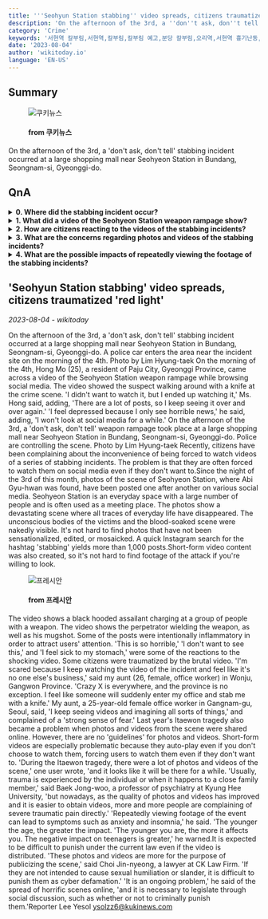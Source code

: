 ```yaml
---
title: '''Seohyun Station stabbing'' video spreads, citizens traumatized ''red light'''
description: 'On the afternoon of the 3rd, a ''don''t ask, don''t tell'' stabbing incident occurred at a large shopping mall near Seohyeon Station in Bundang, Seongnam-si, Gyeonggi-do.'
category: 'Crime'
keywords: '서현역 칼부림,서현역,칼부림,칼부림 예고,분당 칼부림,오리역,서현역 흉기난동,살인예고,오리역 칼부림,분당,성남 칼부림,묻지마 칼부림,분당 서현역,서현역 흉기,잠실역 살인 예고,흉기난동,분당 서현역 칼부림,ak플라자,서현역칼부림,오리역 살인예고'
date: '2023-08-04'
author: 'wikitoday.io'
language: 'EN-US'
---
```


## Summary



<figure>
    <img src="http://www.kukinews.com/data/kuk/image/2023/08/04/kuk202308040284.jpg" alt="쿠키뉴스" />
    <figcaption>
        <h4> from 쿠키뉴스</h4>
    </figcaption>
</figure>


On the afternoon of the 3rd, a 'don't ask, don't tell' stabbing incident occurred at a large shopping mall near Seohyeon Station in Bundang, Seongnam-si, Gyeonggi-do.


## QnA

    
<details>
        <summary><b>0. Where did the stabbing incident occur?</b></summary>
        The stabbing incident occurred at a large shopping mall near Seohyeon Station in Bundang, Seongnam-si, Gyeonggi-do.
    </details>
    
<details>
        <summary><b>1. What did a video of the Seohyeon Station weapon rampage show?</b></summary>
        The video showed the suspect walking around with a knife at the crime scene.
    </details>
    
<details>
        <summary><b>2. How are citizens reacting to the videos of the stabbing incidents?</b></summary>
        Citizens have been complaining about the inconvenience of being forced to watch the videos, and some have been traumatized by the brutal footage.
    </details>
    
<details>
        <summary><b>3. What are the concerns regarding photos and videos of the stabbing incidents?</b></summary>
        There are no guidelines for photos and videos, and short-form videos auto-play even if users don't choose to watch them, causing distress and trauma.
    </details>
    
<details>
        <summary><b>4. What are the possible impacts of repeatedly viewing the footage of the stabbing incidents?</b></summary>
        Repeatedly viewing the footage can lead to symptoms such as anxiety and insomnia, with a greater negative impact on younger individuals, particularly teenagers.
    </details>
    


## 'Seohyun Station stabbing' video spreads, citizens traumatized 'red light'

_2023-08-04 - wikitoday_

On the afternoon of the 3rd, a 'don't ask, don't tell' stabbing incident occurred at a large shopping mall near Seohyeon Station in Bundang, Seongnam-si, Gyeonggi-do. A police car enters the area near the incident site on the morning of the 4th. Photo by Lim Hyung-taek On the morning of the 4th, Hong Mo (25), a resident of Paju City, Gyeonggi Province, came across a video of the Seohyeon Station weapon rampage while browsing social media. The video showed the suspect walking around with a knife at the crime scene. 'I didn't want to watch it, but I ended up watching it,' Ms. Hong said, adding, 'There are a lot of posts, so I keep seeing it over and over again.' 'I feel depressed because I only see horrible news,' he said, adding, 'I won't look at social media for a while.' On the afternoon of the 3rd, a 'don't ask, don't tell' weapon rampage took place at a large shopping mall near Seohyeon Station in Bundang, Seongnam-si, Gyeonggi-do. Police are controlling the scene. Photo by Lim Hyung-taek Recently, citizens have been complaining about the inconvenience of being forced to watch videos of a series of stabbing incidents. The problem is that they are often forced to watch them on social media even if they don't want to.Since the night of the 3rd of this month, photos of the scene of Seohyeon Station, where Abi Gyu-hwan was found, have been posted one after another on various social media. Seohyeon Station is an everyday space with a large number of people and is often used as a meeting place. The photos show a devastating scene where all traces of everyday life have disappeared. The unconscious bodies of the victims and the blood-soaked scene were nakedly visible. It's not hard to find photos that have not been sensationalized, edited, or mosaicked. A quick Instagram search for the hashtag 'stabbing' yields more than 1,000 posts.Short-form video content was also created, so it's not hard to find footage of the attack if you're willing to look.


<figure>
    <img src="https://cdn.pressian.com/_resources/10/2023/08/04/2023080409461486351_l.jpg" alt="프레시안" />
    <figcaption>
        <h4> from 프레시안</h4>
    </figcaption>
</figure>


The video shows a black hooded assailant charging at a group of people with a weapon. The video shows the perpetrator wielding the weapon, as well as his mugshot. Some of the posts were intentionally inflammatory in order to attract users' attention. 'This is so horrible,' 'I don't want to see this,' and 'I feel sick to my stomach,' were some of the reactions to the shocking video. Some citizens were traumatized by the brutal video. 'I'm scared because I keep watching the video of the incident and feel like it's no one else's business,' said my aunt (26, female, office worker) in Wonju, Gangwon Province. 'Crazy X is everywhere, and the province is no exception. I feel like someone will suddenly enter my office and stab me with a knife.' My aunt, a 25-year-old female office worker in Gangnam-gu, Seoul, said, 'I keep seeing videos and imagining all sorts of things,' and complained of a 'strong sense of fear.' Last year's Itaewon tragedy also became a problem when photos and videos from the scene were shared online. However, there are no 'guidelines' for photos and videos. Short-form videos are especially problematic because they auto-play even if you don't choose to watch them, forcing users to watch them even if they don't want to. 'During the Itaewon tragedy, there were a lot of photos and videos of the scene,' one user wrote, 'and it looks like it will be there for a while. 'Usually, trauma is experienced by the individual or when it happens to a close family member,' said Baek Jong-woo, a professor of psychiatry at Kyung Hee University, 'but nowadays, as the quality of photos and videos has improved and it is easier to obtain videos, more and more people are complaining of severe traumatic pain directly.' 'Repeatedly viewing footage of the event can lead to symptoms such as anxiety and insomnia,' he said. 'The younger the age, the greater the impact. 'The younger you are, the more it affects you. The negative impact on teenagers is greater,' he warned.It is expected to be difficult to punish under the current law even if the video is distributed. 'These photos and videos are more for the purpose of publicizing the scene,' said Choi Jin-nyeong, a lawyer at CK Law Firm. 'If they are not intended to cause sexual humiliation or slander, it is difficult to punish them as cyber defamation.' 'It is an ongoing problem,' he said of the spread of horrific scenes online, 'and it is necessary to legislate through social discussion, such as whether or not to criminally punish them.'Reporter Lee Yesol ysolzz6@kukinews.com
